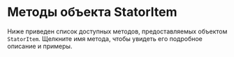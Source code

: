 # Методы объекта StatorItem
Ниже приведен список доступных методов, предоставляемых объектом `StatorItem`. Щелкните имя метода, чтобы увидеть его подробное описание и примеры.

